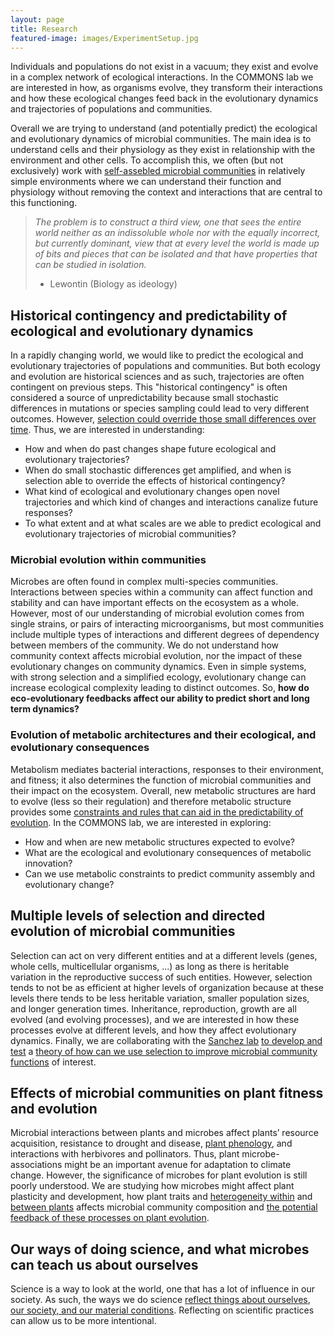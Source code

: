 ```yaml
---
layout: page
title: Research
featured-image: images/ExperimentSetup.jpg
---
```


 Individuals and populations do not exist in a vacuum; they exist and evolve in a complex network of ecological interactions.  In the COMMONS lab we are interested in how, as organisms evolve, they transform their interactions and how these ecological changes feed back in the evolutionary dynamics and trajectories of populations and communities. 


Overall we are trying to understand (and potentially predict) the ecological and evolutionary dynamics of microbial communities. The main idea is to understand cells and their physiology as they exist in relationship with the environment and other cells. To accomplish this, we often (but not exclusively) work with [self-assebled microbial communities](https://www.frontiersin.org/articles/10.3389/fmicb.2021.657467/full) in relatively simple environments where we can understand their function and physiology without removing the context and interactions that are central to this functioning.

> *The problem is to construct a third view, one that sees the entire world neither as an indissoluble whole nor with the equally incorrect, but currently dominant, view that at every level the world is made up of bits and pieces that can be isolated and that have properties that can be studied in isolation.*
> - Lewontin (Biology as ideology)


## Historical contingency and predictability of ecological and evolutionary dynamics
In a rapidly changing world, we would like to predict the ecological and evolutionary trajectories of populations and communities. But both ecology and evolution are historical sciences and as such, trajectories are often contingent on previous steps. This "historical contingency" is often considered a source of unpredictability because small stochastic differences in mutations or species sampling could lead to very different outcomes. However, [selection could override those small differences over time](https://onlinelibrary.wiley.com/doi/epdf/10.1111/evo.13654). Thus, we are interested in understanding: 

- How and when do past changes shape future ecological and evolutionary trajectories? 
- When do small stochastic differences get amplified, and when is selection able to override the effects of historical contingency? 
- What kind of ecological and evolutionary changes open novel trajectories and which kind of changes and interactions canalize future responses? 
- To what extent and at what scales are we able to predict ecological and evolutionary trajectories of microbial communities? 


### Microbial evolution within communities
Microbes are often found in complex multi-species communities. Interactions between species within a community can affect function and stability and can have important effects on the ecosystem as a whole. However, most of our understanding of microbial evolution comes from single strains, or pairs of interacting microorganisms, but most communities include multiple types of interactions and different degrees of dependency between members of the community. We do not understand how community context affects microbial evolution, nor the impact of these evolutionary changes on community dynamics. Even in simple systems, with strong selection and a simplified ecology, evolutionary change can increase ecological complexity leading to distinct outcomes. So, **how do eco-evolutionary feedbacks affect our ability to predict short and long term dynamics?**

### Evolution of metabolic architectures and their ecological, and evolutionary consequences
Metabolism mediates bacterial interactions, responses to their environment, and fitness; it also determines the function of microbial communities and their impact on the ecosystem. Overall, new metabolic structures are hard to evolve (less so their regulation) and therefore metabolic structure provides some [constraints and rules that can aid in the predictability of evolution](https://www.biorxiv.org/content/biorxiv/early/2020/03/11/2020.03.09.984278.full.pdf). In the COMMONS lab, we are interested in exploring:
- How and when are new metabolic structures expected to evolve? 
- What are the ecological and evolutionary consequences of metabolic innovation? 
- Can we use metabolic constraints to predict community assembly and evolutionary change? 

## Multiple levels of selection and directed evolution of microbial communities
Selection can act on very different entities and at a different levels (genes, whole cells, multicellular organisms, ...) as long as there is heritable variation in the reproductive success of such entities. However, selection tends to not be as efficient at higher levels of organization because at these levels there tends to be less heritable variation, smaller population sizes, and longer generation times. Inheritance, reproduction, growth are all evolved (and evolving processes), and we are interested in how these processes evolve at different levels, and how they affect evolutionary dynamics. Finally, we are collaborating with the [Sanchez lab](http://www.sanchezlaboratory.com/) [to develop and test](https://www.nature.com/articles/s41559-021-01457-5) a [theory of how can we use selection to improve microbial community functions](https://www.annualreviews.org/doi/abs/10.1146/annurev-biophys-101220-072829) of interest. 

## Effects of microbial communities on plant fitness and evolution
Microbial interactions between plants and microbes affect plants’ resource acquisition, resistance to drought and disease, [plant phenology](https://mbio.asm.org/content/mbio/10/5/e01496-19.full.pdf), and interactions with herbivores and pollinators. Thus, plant microbe-associations might be an important avenue for adaptation to climate change. However, the significance of microbes for plant evolution is still poorly understood. We are studying how microbes might affect plant plasticity and development, how plant traits and [heterogeneity within](https://www.biorxiv.org/content/10.1101/721647v1.full.pdf+html) and [between plants](https://onlinelibrary.wiley.com/doi/epdf/10.1002/mbo3.1158) affects microbial community composition and [the potential feedback of these processes on plant evolution](https://nph.onlinelibrary.wiley.com/doi/epdf/10.1111/nph.16137).

## Our ways of doing science, and what microbes can teach us about ourselves
Science is a way to look at the world, one that has a lot of influence in our society. As such, the ways we do science [reflect things about ourselves](https://www.journals.uchicago.edu/doi/pdf/10.1086/714574), [our society, and our material conditions](https://mrebolleda.github.io/files/Hypathia_2020.pdf). Reflecting on scientific practices can allow us to be more intentional.  

